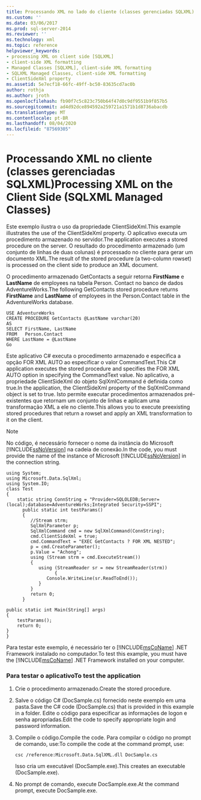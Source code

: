 ```yaml
---
title: Processando XML no lado do cliente (classes gerenciadas SQLXML) | Microsoft Docs
ms.custom: ''
ms.date: 03/06/2017
ms.prod: sql-server-2014
ms.reviewer: ''
ms.technology: xml
ms.topic: reference
helpviewer_keywords:
- processing XML on client side [SQLXML]
- client-side XML formatting
- Managed Classes [SQLXML], client-side XML formatting
- SQLXML Managed Classes, client-side XML formatting
- ClientSideXml property
ms.assetid: 5e7ecf18-66fc-49ff-bc50-83635cd7ac0b
author: rothja
ms.author: jroth
ms.openlocfilehash: fb90f7c5c823c750b64f47d0c9df9551b9f857b5
ms.sourcegitcommit: ad4d92dce894592a259721a1571b1d8736abacdb
ms.translationtype: MT
ms.contentlocale: pt-BR
ms.lasthandoff: 08/04/2020
ms.locfileid: "87569305"
---
```

# <a name="processing-xml-on-the-client-side-sqlxml-managed-classes"></a><span data-ttu-id="0218b-102">Processando XML no cliente (classes gerenciadas SQLXML)</span><span class="sxs-lookup"><span data-stu-id="0218b-102">Processing XML on the Client Side (SQLXML Managed Classes)</span></span>
  <span data-ttu-id="0218b-103">Este exemplo ilustra o uso da propriedade ClientSideXml.</span><span class="sxs-lookup"><span data-stu-id="0218b-103">This example illustrates the use of the ClientSideXml property.</span></span> <span data-ttu-id="0218b-104">O aplicativo executa um procedimento armazenado no servidor.</span><span class="sxs-lookup"><span data-stu-id="0218b-104">The application executes a stored procedure on the server.</span></span> <span data-ttu-id="0218b-105">O resultado do procedimento armazenado (um conjunto de linhas de duas colunas) é processado no cliente para gerar um documento XML.</span><span class="sxs-lookup"><span data-stu-id="0218b-105">The result of the stored procedure (a two-column rowset) is processed on the client side to produce an XML document.</span></span>  
  
 <span data-ttu-id="0218b-106">O procedimento armazenado GetContacts a seguir retorna **FirstName** e **LastName** de employees na tabela Person. Contact no banco de dados AdventureWorks.</span><span class="sxs-lookup"><span data-stu-id="0218b-106">The following GetContacts stored procedure returns **FirstName** and **LastName** of employees in the Person.Contact table in the AdventureWorks database.</span></span>  
  
```  
USE AdventureWorks  
CREATE PROCEDURE GetContacts @LastName varchar(20)  
AS  
SELECT FirstName, LastName  
FROM   Person.Contact  
WHERE LastName = @LastName  
Go  
```  
  
 <span data-ttu-id="0218b-107">Este aplicativo C# executa o procedimento armazenado e especifica a opção FOR XML AUTO ao especificar o valor CommandText.</span><span class="sxs-lookup"><span data-stu-id="0218b-107">This C# application executes the stored procedure and specifies the FOR XML AUTO option in specifying the CommandText value.</span></span> <span data-ttu-id="0218b-108">No aplicativo, a propriedade ClientSideXml do objeto SqlXmlCommand é definida como true.</span><span class="sxs-lookup"><span data-stu-id="0218b-108">In the application, the ClientSideXml property of the SqlXmlCommand object is set to true.</span></span> <span data-ttu-id="0218b-109">Isto permite executar procedimentos armazenados pré-existentes que retornam um conjunto de linhas e aplicam uma transformação XML a ele no cliente.</span><span class="sxs-lookup"><span data-stu-id="0218b-109">This allows you to execute preexisting stored procedures that return a rowset and apply an XML transformation to it on the client.</span></span>  
  
> [!NOTE]  
>  <span data-ttu-id="0218b-110">No código, é necessário fornecer o nome da instância do Microsoft [!INCLUDE[ssNoVersion](../../../includes/ssnoversion-md.md)] na cadeia de conexão.</span><span class="sxs-lookup"><span data-stu-id="0218b-110">In the code, you must provide the name of the instance of Microsoft [!INCLUDE[ssNoVersion](../../../includes/ssnoversion-md.md)] in the connection string.</span></span>  
  
```  
using System;  
using Microsoft.Data.SqlXml;  
using System.IO;  
class Test  
{  
    static string ConnString = "Provider=SQLOLEDB;Server=(local);database=AdventureWorks;Integrated Security=SSPI";  
      public static int testParams()  
      {  
         //Stream strm;  
         SqlXmlParameter p;  
         SqlXmlCommand cmd = new SqlXmlCommand(ConnString);  
         cmd.ClientSideXml = true;  
         cmd.CommandText = "EXEC GetContacts ? FOR XML NESTED";  
         p = cmd.CreateParameter();  
         p.Value = "Achong";  
         using (Stream strm = cmd.ExecuteStream())   
         {  
            using (StreamReader sr = new StreamReader(strm))  
                  {  
               Console.WriteLine(sr.ReadToEnd());  
            }  
         }  
         return 0;  
      }  
  
public static int Main(String[] args)  
{  
    testParams();  
    return 0;  
}  
}  
```  
  
 <span data-ttu-id="0218b-111">Para testar este exemplo, é necessário ter o [!INCLUDE[msCoName](../../../includes/msconame-md.md)] .NET Framework instalado no computador.</span><span class="sxs-lookup"><span data-stu-id="0218b-111">To test this example, you must have the [!INCLUDE[msCoName](../../../includes/msconame-md.md)] .NET Framework installed on your computer.</span></span>  
  
### <a name="to-test-the-application"></a><span data-ttu-id="0218b-112">Para testar o aplicativo</span><span class="sxs-lookup"><span data-stu-id="0218b-112">To test the application</span></span>  
  
1.  <span data-ttu-id="0218b-113">Crie o procedimento armazenado.</span><span class="sxs-lookup"><span data-stu-id="0218b-113">Create the stored procedure.</span></span>  
  
2.  <span data-ttu-id="0218b-114">Salve o código C# (DocSample.cs) fornecido neste exemplo em uma pasta.</span><span class="sxs-lookup"><span data-stu-id="0218b-114">Save the C# code (DocSample.cs) that is provided in this example in a folder.</span></span> <span data-ttu-id="0218b-115">Edite o código para especificar as informações de logon e senha apropriadas.</span><span class="sxs-lookup"><span data-stu-id="0218b-115">Edit the code to specify appropriate login and password information.</span></span>  
  
3.  <span data-ttu-id="0218b-116">Compile o código.</span><span class="sxs-lookup"><span data-stu-id="0218b-116">Compile the code.</span></span> <span data-ttu-id="0218b-117">Para compilar o código no prompt de comando, use:</span><span class="sxs-lookup"><span data-stu-id="0218b-117">To compile the code at the command prompt, use:</span></span>  
  
    ```  
    csc /reference:Microsoft.Data.SqlXML.dll DocSample.cs  
    ```  
  
     <span data-ttu-id="0218b-118">Isso cria um executável (DocSample.exe).</span><span class="sxs-lookup"><span data-stu-id="0218b-118">This creates an executable (DocSample.exe).</span></span>  
  
4.  <span data-ttu-id="0218b-119">No prompt de comando, execute DocSample.exe.</span><span class="sxs-lookup"><span data-stu-id="0218b-119">At the command prompt, execute DocSample.exe.</span></span>  
  
  
